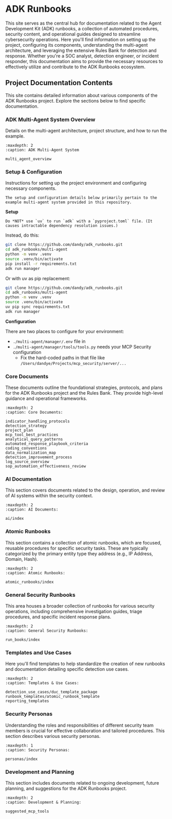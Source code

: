 # ADK Runbooks

This site serves as the central hub for documentation related to the Agent Development Kit (ADK) runbooks, a collection of automated procedures, security content, and operational guides designed to streamline cybersecurity operations. Here you'll find information on setting up the project, configuring its components, understanding the multi-agent architecture, and leveraging the extensive Rules Bank for detection and response. Whether you're a SOC analyst, detection engineer, or incident responder, this documentation aims to provide the necessary resources to effectively utilize and contribute to the ADK Runbooks ecosystem.

## Project Documentation Contents

This site contains detailed information about various components of the ADK Runbooks project. Explore the sections below to find specific documentation.

### ADK Multi-Agent System Overview
Details on the multi-agent architecture, project structure, and how to run the example.
```{toctree}
:maxdepth: 2
:caption: ADK Multi-Agent System

multi_agent_overview
```

### Setup & Configuration
Instructions for setting up the project environment and configuring necessary components.
```{note}
The setup and configuration details below primarily pertain to the example multi-agent system provided in this repository.
```

**Setup**

```{warning}
Do *NOT* use `uv` to run `adk` with a `pyproject.toml` file. (It causes intractable dependency resolution issues.)
```

Instead, do this:
```bash
git clone https://github.com/dandy/adk_runbooks.git
cd adk_runbooks/multi-agent
python -m venv .venv
source .venv/bin/activate
pip install -r requirements.txt
adk run manager
```

Or with uv as pip replacement:
```bash
git clone https://github.com/dandy/adk_runbooks.git
cd adk_runbooks/multi-agent
python -m venv .venv
source .venv/bin/activate
uv pip sync requirements.txt
adk run manager
```

**Configuration**

There are two places to configure for your environment:
 * `./multi-agent/manager/.env` file in
 * `./multi-agent/manager/tools/tools.py` needs your MCP Security configuration
   * Fix the hard-coded paths in that file like `/Users/dandye/Projects/mcp_security/server/...`

### Core Documents
These documents outline the foundational strategies, protocols, and plans for the ADK Runbooks project and the Rules Bank. They provide high-level guidance and operational frameworks.
```{toctree}
:maxdepth: 2
:caption: Core Documents:

indicator_handling_protocols
detection_strategy
project_plan
mcp_tool_best_practices
analytical_query_patterns
automated_response_playbook_criteria
coding_conventions
data_normalization_map
detection_improvement_process
log_source_overview
sop_automation_effectiveness_review
```

### AI Documentation
This section covers documents related to the design, operation, and review of AI systems within the security context.
```{toctree}
:maxdepth: 2
:caption: AI Documents:

ai/index
```

### Atomic Runbooks
This section contains a collection of atomic runbooks, which are focused, reusable procedures for specific security tasks. These are typically categorized by the primary entity type they address (e.g., IP Address, Domain, Hash).
```{toctree}
:maxdepth: 2
:caption: Atomic Runbooks:

atomic_runbooks/index
```

### General Security Runbooks
This area houses a broader collection of runbooks for various security operations, including comprehensive investigation guides, triage procedures, and specific incident response plans.
```{toctree}
:maxdepth: 2
:caption: General Security Runbooks:

run_books/index
```

### Templates and Use Cases
Here you'll find templates to help standardize the creation of new runbooks and documentation detailing specific detection use cases.
```{toctree}
:maxdepth: 2
:caption: Templates & Use Cases:

detection_use_cases/duc_template_package
runbook_templates/atomic_runbook_template
reporting_templates
```

### Security Personas
Understanding the roles and responsibilities of different security team members is crucial for effective collaboration and tailored procedures. This section describes various security personas.
```{toctree}
:maxdepth: 1
:caption: Security Personas:

personas/index
```

### Development and Planning
This section includes documents related to ongoing development, future planning, and suggestions for the ADK Runbooks project.
```{toctree}
:maxdepth: 2
:caption: Development & Planning:

suggested_mcp_tools
```
